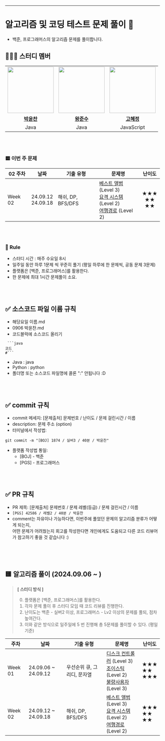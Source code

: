 ---
# 알고리즘 및 코딩 테스트 문제 풀이 📝
- 백준, 프로그래머스의 알고리즘 문제를 풀이합니다.


## 👩‍👦‍👦 **스터디 멤버**
<table>
 <tr>
    <td align="center"><a href="https://github.com/dbscks97"><img src="https://avatars.githubusercontent.com/dbscks97" width="150px;" alt=""></td>
    <td align="center"><a href="https://github.com/wnstn819"><img src="https://avatars.githubusercontent.com/wnstn819" width="150px;" alt=""></td>
    <td align="center"><a href="https://github.com/cocounni"><img src="https://avatars.githubusercontent.com/cocounni" width="150px;" alt=""></td>
  </tr>
  <tr>
    <td align="center"><a href="https://github.com/dbscks97"><b>박윤찬</b></td>
    <td align="center"><a href="https://github.com/wnstn819"><b>왕준수</b></td>
    <td align="center"><a href="https://github.com/cocounni"><b>고혜정</b></td>
  </tr>
  <tr> 
    <td align="center">Java</td>
    <td align="center">Java</td>
    <td align="center">JavaScript</td>
  </tr> 
</table>

<br />

<br />


### 🟨 이번 주 문제




| 02 주차 | 날짜                           | 기출 유형           | 문제명                                                                                                                     | 난이도                                                         |
| ------- | ------------------------------ | ------------------- | -------------------------------------------------------------------------------------------------------------------------- | :------------------------------------------------------------: |
| Week 02 | 24.09.12<br /> 24.09.18<br /> | 해쉬, DP, BFS/DFS | [베스트 앨범](https://school.programmers.co.kr/learn/courses/30/lessons/42579) (Level 3)<br/> [요격 시스템](https://school.programmers.co.kr/learn/courses/30/lessons/181188) (Level 2)<br/> [여행경로](https://school.programmers.co.kr/learn/courses/30/lessons/43164) (Level 2) | ★★★<br/> ★★<br/> ★★ |



<br />
<br />

### :pencil: Rule  
- 스터디 시간 : 매주 수요일 8시  
- 일주일 동안 하루 1문제 씩 꾸준히 풀기 (평일 하루에 한 문제씩, 공동 문제 3문제)
- 플랫폼은 [백준, 프로그래머스]를 활용한다.
- 한 문제에 최대 1시간 문제풀이 소요.

<br />
<br />

## ✅ 소스코드 파일 이름 규칙
- 해당요일 이름.md
- 0906 박윤찬.md
- 코드블럭에 소스코드 올리기
```(해당언어)
 ```java
코드
#```

```
- Java : java
- Python : python
- 폴더명 또는 소스코드 파일명에 콜론 ":" 안됩니다 :D

<br />
<br />

## ✅ commit 규칙
- commit 메세지: [문제출처] 문제번호 / 난이도 / 문제 걸린시간 / 이름
- description: 문제 주소 (option)
- 터미널에서 작성법: 
```
git commit -m "[BOJ] 1874 / 실버3 / 40분 / 박윤찬" 
```
- 플랫폼 작성법 통일: 
  * [BOJ] - 백준 
  * [PGS] - 프로그래머스

<br />
<br />

## ✅ PR 규칙
- PR 제목: [문제출처] 문제번호 / 문제 레벨(등급) / 문제 걸린시간 / 이름
-  ```[PGS] 42586 / 레벨2 / 40분 / 박윤찬 ```
-  comment는 자유이나 가능하다면, 이번주에 풀었던 문제의 알고리즘 분류가 어떻게 되는지, <br> 어떤 문제가 어려웠는지 회고를 작성한다면 개인에게도 도움되고 다른 코드 리뷰어가 참고하기 좋을 것 같습니다 :)


<br />
<br />
​                   

##  🟨 알고리즘 풀이 (2024.09.06 ~ )

> **[ 스터디 방식 ]**
>
> 0. 플랫폼은 [백준, 프로그래머스]를 활용한다.
> 2. 각자 문제 풀이 후 스터디 모임 때 코드 리뷰를 진행한다.
> 3. 난이도는 백준 - 실버2 이상, 프로그래머스 - Lv2 이상의 문제를 풀되, 점차 높여간다.
> 4. 이와 같은 방식으로 일주일에 5 번 진행해 총 5문제를 풀이할 수 있다. (평일 기준)

| 주차   | 날짜                         | 기출 유형                | 문제명                                                                                                                                       | 난이도                      |
|--------|------------------------------|--------------------------|----------------------------------------------------------------------------------------------------------------------------------------------|-----------------------------|
| Week 01 | 24.09.06 ~ 24.09.12         | 우선순위 큐, 그리디, 문자열 | [디스크 컨트롤러](https://school.programmers.co.kr/learn/courses/30/lessons/42627) (Level 3)<br/> [조이스틱](https://school.programmers.co.kr/learn/courses/30/lessons/42860) (Level 2)<br/> [불량사용자](https://school.programmers.co.kr/learn/courses/30/lessons/64064) (Level 3) | ★★★<br/> ★★<br/> ★★★ |
| Week 02 | 24.09.12 ~ 24.09.18         | 해쉬, DP, BFS/DFS        | [베스트 앨범](https://school.programmers.co.kr/learn/courses/30/lessons/42579) (Level 3)<br/> [요격 시스템](https://school.programmers.co.kr/learn/courses/30/lessons/181188) (Level 2)<br/> [여행경로](https://school.programmers.co.kr/learn/courses/30/lessons/43164) (Level 2) | ★★★<br/> ★★<br/> ★★   |

